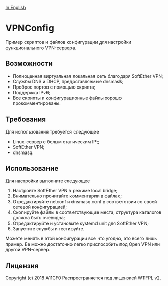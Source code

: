 [In English](README.md)

VPNConfig
=========

Пример скриптов и файлов конфигурации для настройки функционального VPN-сервера.

Возможности
-----------

* Полноценная виртуальная локальная сеть благодаря SoftEther VPN;
* Службы DNS и DHCP, предоставляемые dnsmask;
* Проброс портов с помощью скрипта;
* Поддержка IPv6;
* Все скрипты и конфигурационные файлы хорошо прокомментированы.

Требования
----------

Для использования требуется следующее
* Linux-сервер с белым статическим IP;;
* SoftEther VPN;
* dnsmasq.

Использование
----------

Для настройки выполните следующее
1. Настройте SoftEther VPN в режиме local bridge;
2. Внимательно прочитайте комментарии в файлах;
3. Отредактируйте netconf и dnsmasq.conf в соответствии со своей сетевой конфигурацией;
4. Скопируйте файлы в соответствующие места, структура каталогов должна быть очевидна;
5. Отредактируйте и установите systemd unit для SoftEther VPN;
6. Запустите службы и тестируйте.

Можете менять в этой конфигурации все что угодно, это всего лишь пример.
Ее можно достаточно легко приспособить под Open VPN или другой VPN-сервер.

Лицензия
--------

Copyright (c) 2018 A11CF0
Распространяется под лицензией WTFPL v2.

